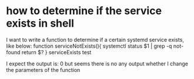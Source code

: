 
# how to determine if the service exists in shell

I want to write a function to determine if a certain systemd service exists, like below:
function serviceNotExists(){
    systemctl status $1 | grep -q not-found
    return $?
}
serviceExists test

I expect the output is: 0
but seems there is no any output whether I change the parameters of the function

        